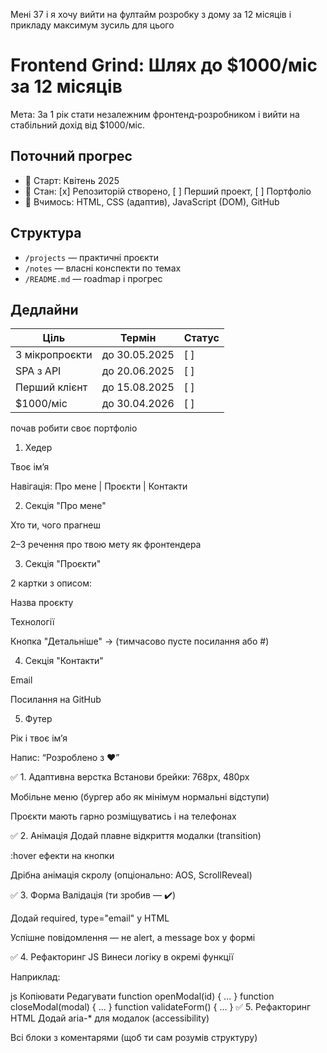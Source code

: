 Мені 37 і я хочу вийти на фултайм розробку з дому за 12 місяців і прикладу максимум зусиль для цього


# Frontend Grind: Шлях до $1000/міс за 12 місяців

Мета: За 1 рік стати незалежним фронтенд-розробником і вийти на стабільний дохід від $1000/міс.

## Поточний прогрес

- 📅 Старт: Квітень 2025
- 💪 Стан: [x] Репозиторій створено, [ ] Перший проект, [ ] Портфоліо
- 🚀 Вчимось: HTML, CSS (адаптив), JavaScript (DOM), GitHub

## Структура

- `/projects` — практичні проєкти
- `/notes` — власні конспекти по темах
- `/README.md` — roadmap і прогрес

## Дедлайни

| Ціль                     | Термін        | Статус |
|--------------------------|---------------|--------|
| 3 мікропроєкти           | до 30.05.2025 | [ ]    |
| SPA з API                | до 20.06.2025 | [ ]    |
| Перший клієнт            | до 15.08.2025 | [ ]    |
| $1000/міс                | до 30.04.2026 | [ ]    |


почав робити своє портфоліо


1. Хедер

Твоє ім’я

Навігація: Про мене | Проєкти | Контакти

2. Секція "Про мене"

Хто ти, чого прагнеш

2–3 речення про твою мету як фронтендера

3. Секція "Проєкти"

2 картки з описом:

Назва проєкту

Технології

Кнопка "Детальніше" → (тимчасово пусте посилання або #)

4. Секція "Контакти"

Email

Посилання на GitHub

5. Футер

Рік і твоє ім’я

Напис: “Розроблено з ❤️”


✅ 1. Адаптивна верстка
Встанови брейки: 768px, 480px

Мобільне меню (бургер або як мінімум нормальні відступи)

Проєкти мають гарно розміщуватись і на телефонах

✅ 2. Анімація
Додай плавне відкриття модалки (transition)

:hover ефекти на кнопки

Дрібна анімація скролу (опціонально: AOS, ScrollReveal)

✅ 3. Форма
Валідація (ти зробив — ✔️)

Додай required, type="email" у HTML

Успішне повідомлення — не alert, а message box у формі

✅ 4. Рефакторинг JS
Винеси логіку в окремі функції

Наприклад:

js
Копіювати
Редагувати
function openModal(id) { ... }
function closeModal(modal) { ... }
function validateForm() { ... }
✅ 5. Рефакторинг HTML
Додай aria-* для модалок (accessibility)

Всі блоки з коментарями (щоб ти сам розумів структуру)